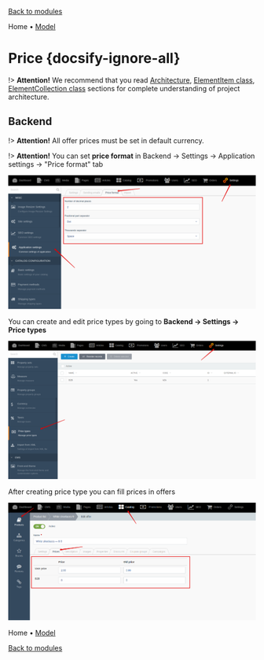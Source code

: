 [Back to modules](modules/home.md)

Home
• [Model](modules/price/model/model.md)

# Price {docsify-ignore-all}

!> **Attention!**  We recommend that you read [Architecture](architecture/architecture), [ElementItem class](architecture/item-class/item-class.md),
[ElementCollection class](architecture/collection-class/collection-class.md) sections for complete understanding of  project architecture.

## Backend

!> **Attention!** All offer prices must be set in default currency.

!> **Attention!** You can set **price format** in Backend -> Settings -> Application settings -> "Price format" tab

![](./../../assets/images/backend-settings-1.png)

You can create and edit price types by going to **Backend -> Settings -> Price types**

![](./../../assets/images/backend-price-type-1.png)

After creating price type you can fill prices in offers

![](./../../assets/images/backend-price-type-2.png)

Home
• [Model](modules/price/model/model.md)

[Back to modules](modules/home.md)
